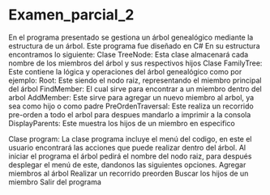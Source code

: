 # Examen_parcial_2
En el programa presentado se gestiona un árbol genealógico mediante la estructura de un árbol. Este programa fue diseñado en C#
En su estructura encontramos lo siguiente:
Clase TreeNode: Esta clase almacenará cada nombre de los miembros del árbol y sus respectivos hijos
Clase FamilyTree: Este contiene la lógica y operaciones del árbol genealógico como por ejemplo:
Root: Este siendo el nodo raiz, representando el miembro principal del árbol
FindMember: El cual sirve para encontrar a un miembro dentro del arbol
AddMember: Este sirve para agregar un nuevo miembro al arbol, ya sea como hijo o como padre
PreOrdenTraversal: Este realiza un recorrido pre-orden a todo el arbol para despues mandarlo a imprimir a la consola
DisplayParents: Este muestra los hijos de un miembro en especifico

Clase program: La clase programa incluye el menú del codigo, en este el usuario encontrará las acciones que puede realizar dentro del árbol.
Al iniciar el programa el árbol pedirá el nombre del nodo raiz, para después desplegar el menú de este, dandonos las siguientes opciones.
Agregar miembros al árbol
Realizar un recorrido preorden
Buscar los hijos de un miembro 
Salir del programa

